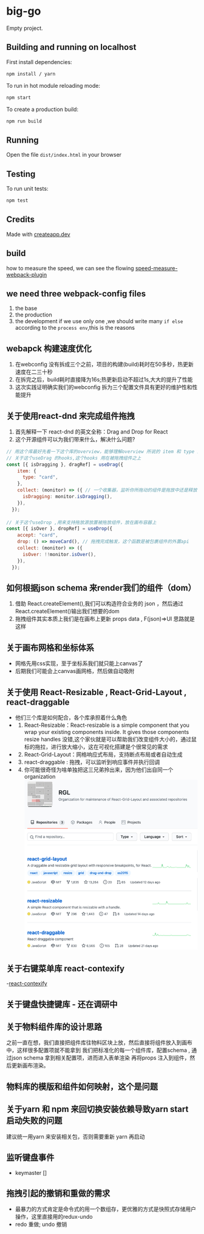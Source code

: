 # big-go

Empty project.

## Building and running on localhost

First install dependencies:

```sh
npm install / yarn
```

To run in hot module reloading mode:

```sh
npm start
```

To create a production build:

```sh
npm run build
```

## Running

Open the file `dist/index.html` in your browser

## Testing

To run unit tests:

```sh
npm test
```

## Credits

Made with [createapp.dev](https://createapp.dev/)

## build
how to measure the speed, we can see the flowing [speed-measure-webpack-plugin](https://github.com/stephencookdev/speed-measure-webpack-plugin)

## we need three webpack-config files 
1. the base 
2. the production
3. the development
if we use only one ,we should write many `if else` according to the `process env`,this is the reasons

## webapck 构建速度优化
1. 在webconfig 没有拆成三个之前，项目的构建(build)耗时在50多秒，热更新速度在二三十秒
2. 在拆完之后，build耗时直接降为16s;热更新启动不超过1s,大大的提升了性能
3. 这次实践证明确实我们的webconfig 拆为三个配置文件具有更好的维护性和性能提升
   

## 关于使用react-dnd 来完成组件拖拽
1. 首先解释一下 react-dnd 的英文全称：Drag and Drop for React
2. 这个开源组件可以为我们带来什么，解决什么问题?

```js
// 用这个库最好先看一下这个库的overview，能够理解overview 所说的 item 和 type 的含义，以及react-dnd 是基于数据对象而不是视图实现拖拽
// 关于这个useDrag 的hooks,这个hooks 用在被拖拽组件之上
const [{ isDragging }, dragRef] = useDrag({
    item: {
      type: "card",
    },
    collect: (monitor) => ({ // 一个收集器，监听你所拖动的组件是拖放中还是释放了
      isDragging: monitor.isDragging(),
    }),
  });

// 关于这个useDrop ,用来支持拖放源放置被拖放组件，放在画布容器上
const [{ isOver }, dropRef] = useDrop({
    accept: "card",
    drop: () => moveCard(), // 拖拽完成触发，这个函数是被包裹组件的外置api 
    collect: (monitor) => ({
      isOver: !!monitor.isOver(),
    }),
  });

```

## 如何根据json schema 来render我们的组件（dom）
1. 借助 React.createElement(),我们可以构造符合业务的 json ，然后通过React.createElement()输出我们想要的dom
2. 拖拽组件其实本质上我们是在画布上更新 props data , F(json)=>UI 思路就是这样

## 关于画布网格和坐标体系
- 网格先用css实现，至于坐标系我们就只能上canvas了
- 后期我们可能会上canvas画网格，然后做自动吸附

## 关于使用 React-Resizable , React-Grid-Layout , react-draggable
- 他们三个库是如何配合，各个库承担着什么角色
- 1. React-Resizable：React-resizable is a simple component that you wrap your existing components inside. It gives those components resize handles
     没错,这个家伙就是可以帮助我们改变组件大小的，通过鼠标的拖拉，进行放大缩小，这在可视化搭建是个很常见的需求
- 2. React-Grid-Layout：网格响应式布局，支持断点布局或者自动生成
- 3. react-draggable : 拖拽，可以监听到响应事件并执行回调
- 4. 你可能很奇怪为啥单独把这三兄弟拎出来，因为他们出自同一个organization ![Alt](./src/asset/img/GPL.jpg)

## 关于右键菜单库 react-contexify 
-[react-contexify](https://github.com/fkhadra/react-contexify)

## 关于键盘快捷键库 - 还在调研中

## 关于物料组件库的设计思路
之前一直在想，我们直接把组件库往物料区块上放，然后直接将组件放入到画布中，这样很多配置项就不能拿到
我们把标准化的每一个组件库，配置schema , 通过json schema 拿到相关配置项，进而进入表单渲染
再将props 注入到组件，然后更新画布渲染。

## 物料库的模版和组件如何映射，这个是问题

## 关于yarn 和 npm 来回切换安装依赖导致yarn start 启动失败的问题
建议统一用yarn 来安装相关包，否则需要重新 yarn 再启动 

## 监听键盘事件
- keymaster []

## 拖拽引起的撤销和重做的需求
- 最暴力的方式肯定是命令式的用一个数组存，更优雅的方式是快照式存储用户操作，这里直接用的redux-undo
- redo 重做; undo 撤销
